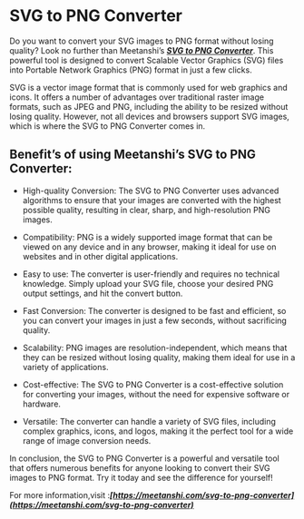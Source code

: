 # SVG to PNG Converter

Do you want to convert your SVG images to PNG format without losing quality? Look no further than Meetanshi’s ***[SVG to PNG Converter](https://meetanshi.com/svg-to-png-converter)***. This powerful tool is designed to convert Scalable Vector Graphics (SVG) files into Portable Network Graphics (PNG) format in just a few clicks.


SVG is a vector image format that is commonly used for web graphics and icons. It offers a number of advantages over traditional raster image formats, such as JPEG and PNG, including the ability to be resized without losing quality. However, not all devices and browsers support SVG images, which is where the SVG to PNG Converter comes in.

## Benefit’s of using Meetanshi’s SVG to PNG Converter:

*  High-quality Conversion: The SVG to PNG Converter uses advanced algorithms to ensure that your images are converted with the highest possible quality, resulting in clear, sharp, and high-resolution PNG images.

* Compatibility: PNG is a widely supported image format that can be viewed on any device and in any browser, making it ideal for use on websites and in other digital applications.

* Easy to use: The converter is user-friendly and requires no technical knowledge. Simply upload your SVG file, choose your desired PNG output settings, and hit the convert button.

* Fast Conversion: The converter is designed to be fast and efficient, so you can convert your images in just a few seconds, without sacrificing quality.

* Scalability: PNG images are resolution-independent, which means that they can be resized without losing quality, making them ideal for use in a variety of applications.

* Cost-effective: The SVG to PNG Converter is a cost-effective solution for converting your images, without the need for expensive software or hardware.

* Versatile: The converter can handle a variety of SVG files, including complex graphics, icons, and logos, making it the perfect tool for a wide range of image conversion needs.

In conclusion, the SVG to PNG Converter is a powerful and versatile tool that offers numerous benefits for anyone looking to convert their SVG images to PNG format. Try it today and see the difference for yourself!

For more information,visit :***[https://meetanshi.com/svg-to-png-converter](https://meetanshi.com/svg-to-png-converter)***
